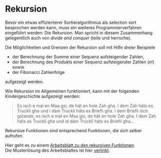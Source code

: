 # Rekursion

Bevor ein etwas effizienterer Sortieralgorithmus als selection sort besprochen
werden kann, muss ein weiteres Programmierverfahren eingeführt werden: Die
Rekursion. Man spricht in diesem Zusammenhang gelegentlich auch von *divide and
conquer* (teile und herrsche).

Die Möglichkeiten und Grenzen der Rekursion soll mit Hilfe dreier Beispiele

* der Berechnung der Summe einer Sequenz aufsteigender Zahlen,
* der Berechnung des Produkts einer Sequenz aufsteigender Zahlen ($n!$) sowie
* der Fibonacci Zahlenfolge

aufgezeigt werden.

Wie Rekursion im Allgemeinen funktioniert, kann mit der folgenden
Kindergeschichte aufgezeigt werden:

>Es isch e mal en Maa gsi, de hät en hole Zah gha. I dem Zah häts es
>Truckli gha und i däm Truckli häts es Briefli gha. I dem Briefli isch
>gstande, es isch e mal en Maa gsi, de hät en hole Zah gha. I dem Zah
>häts es Truckli gha und id däm Truckli häts es Briefli gha...

Rekursive Funktionen sind entsprechend Funktionen, die sich selber
aufrufen. 

Hier geht es zu einem 
[Arbeitsblatt zu den rekursiven Funktionen](anwendungsuebung_rekursion.ipynb).  
Die Musterlösung des Arbeitsblattes ist hier
[verlinkt](https://colab.research.google.com/github/I-fP-24-28/Skript/blob/main/docs/241204/musterloesung_anwendungsuebung_rekursion.ipynb).